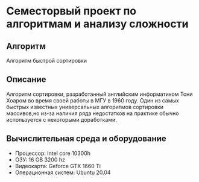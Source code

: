 # Семесторвый проект по алгоритмам и анализу сложности

## Алгоритм
Алгоритм быстрой сортировки

## Описание
Алгоритм сортировки, разработанный английским информатиком Тони Хоаром во время своей работы в МГУ в 1960 году.
Один из самых быстрых известных универсальных алгоритмов сортировки массивов,но из-за наличия ряда недостатков на практике обычно используется с некоторыми доработками.

## Вычислительная среда и оборудование

* Процессор: Intel core 10300h
* ОЗУ: 16 GB 3200 hz
* Видеокарта: Geforce GTX 1660 Ti
* Операционная систем: Ubuntu 20.04
